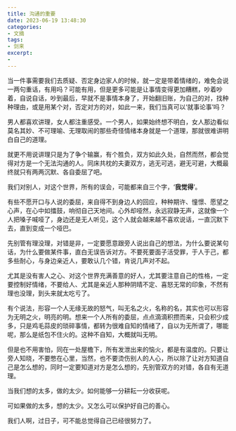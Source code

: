 ```yaml
---
title: 沟通的重要
date: 2023-06-19 13:48:30
categories: 
- 文摘
tags:
- 剑来
excerpt:
-  
---
```

当一件事需要我们去质疑、否定身边家人的时候，就一定是带着情绪的，难免会说一两句重话，有用吗？可能有用，但是更多可能是让事情变得更加糟糕，吵着吵着，自说自话，吵到最后，早就不是事情本身了，开始翻旧账，为自己的对，找种种理由，或是用某个对，否定对方的对，如此一来，我们当真可以‘就事论事’吗？

男人都喜欢讲理，女人都注重感受。一个男人，如果始终想不明白，女人那边看似莫名其妙、不可理喻、无理取闹的那些奇怪情绪本身就是一个道理，那就很难讲明白自己的道理。

就更不用说讲理只是为了争个输赢，有个胜负，双方如此久处，自然而然，都会觉得对方是一个无法沟通的人。同床共枕的夫妻双方，逃无可逃，避无可避，大概最终就只有两两沉默、各自委屈了吧。

我们对别人，对这个世界，所有的误会，可能都来自三个字，‘**我觉得**’。

有些不愿开口与人说的委屈，来自得不到身边人的回应，种种期许、憧憬、愿望之心声，在心中如擂鼓，响彻自己天地间。心外却哑然，永远寂静无声，这就像一个人把嗓子喊哑了，身边还是无人听见，这个人就会越来越不喜欢说话，一直沉默下去，直到变成一个哑巴。

先别管有理没理，对错是非，一定要愿意跟旁人说出自己的想法，为什么要说某句话，为什么要做某件事，直白无误告诉对方。不要死要面子活受罪，于人于己，都多些耐心，与身边亲近人，要敢认几个错，肯说几声对不起。

尤其是没有害人之心、对这个世界充满善意的好人，尤其要注意自己的性格，一定要控制好情绪，不要给人、尤其是亲近人那种阴晴不定、喜怒无常的印象，不然有理也没理，到头来就太吃亏了。

有个说法，形容一个人无缘无故的怒气，叫无名之火，名称的名，其实也可以形容为无明之火，明亮的明。想来一个人所有的委屈，点点滴滴积攒而来，只会积少成多，只是鸡毛蒜皮的琐碎事情，都转为很难自知的情绪了，自以为无所谓了，哪能呢，那么是纸包不住火的。这种不自知，大概就叫无明。

但是也不用害怕，同在一处屋檐下，所有发泄出来的恼火，都是有温度的。只要让旁人知晓，不要憋在心里，当然，也不要烫伤别人的人心，所以除了让对方知道自己是怎么想的，同时一定要知道对方是怎么想的，先别管双方的对错，各自有无道理。

当我们想的太多，做的太少。如何能够一分耕耘一分收获呢。

可如果做的太多，想的太少。又怎么可以保护好自己的善心。

我们人啊，过日子，可不能总觉得自己已经很努力了。